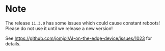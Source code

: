 # Note

The release `11.3.0` has some issues which could cause constant reboots!
Please do not use it until we release a new version!

See https://github.com/jomjol/AI-on-the-edge-device/issues/1023 for details.
